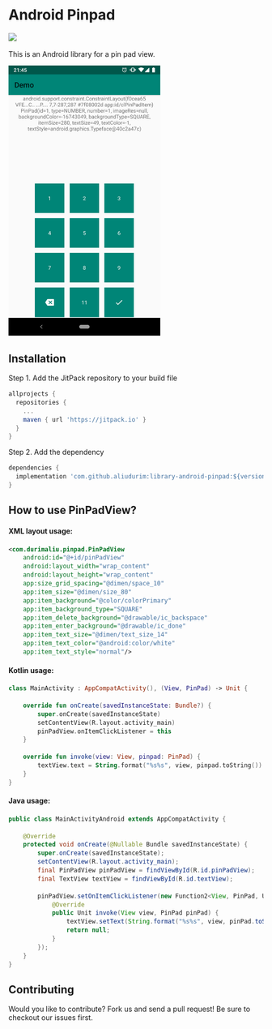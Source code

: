 # Android Pinpad
[![](https://jitpack.io/v/aliudurim/library-android-pinpad.svg)](https://jitpack.io/#aliudurim/library-android-pinpad)

This is an Android library for a pin pad view.

<img src="/images/demo_image.png" alt="Demo Screen Capture" width="300px" />

## Installation

Step 1. Add the JitPack repository to your build file

```groovy
allprojects {
  repositories {
    ...
    maven { url 'https://jitpack.io' }
  }
}
```

Step 2. Add the dependency

```groovy
dependencies {
  implementation 'com.github.aliudurim:library-android-pinpad:${version}'
}
```

## How to use PinPadView?
#### XML layout usage:

```xml
<com.durimaliu.pinpad.PinPadView
    android:id="@+id/pinPadView"
    android:layout_width="wrap_content"
    android:layout_height="wrap_content"
    app:size_grid_spacing="@dimen/space_10"
    app:item_size="@dimen/size_80"
    app:item_background="@color/colorPrimary"
    app:item_background_type="SQUARE"
    app:item_delete_background="@drawable/ic_backspace"
    app:item_enter_background="@drawable/ic_done"
    app:item_text_size="@dimen/text_size_14"
    app:item_text_color="@android:color/white"
    app:item_text_style="normal"/>
```

#### Kotlin usage:

```kotlin
class MainActivity : AppCompatActivity(), (View, PinPad) -> Unit {

    override fun onCreate(savedInstanceState: Bundle?) {
        super.onCreate(savedInstanceState)
        setContentView(R.layout.activity_main)
        pinPadView.onItemClickListener = this
    }

    override fun invoke(view: View, pinpad: PinPad) {
        textView.text = String.format("%s%s", view, pinpad.toString())
    }
}
```

#### Java usage:

```java
public class MainActivityAndroid extends AppCompatActivity {

    @Override
    protected void onCreate(@Nullable Bundle savedInstanceState) {
        super.onCreate(savedInstanceState);
        setContentView(R.layout.activity_main);
        final PinPadView pinPadView = findViewById(R.id.pinPadView);
        final TextView textView = findViewById(R.id.textView);

        pinPadView.setOnItemClickListener(new Function2<View, PinPad, Unit>() {
            @Override
            public Unit invoke(View view, PinPad pinPad) {
                textView.setText(String.format("%s%s", view, pinPad.toString()));
                return null;
            }
        });
    }
}
```

## Contributing

Would you like to contribute? Fork us and send a pull request! Be sure to checkout our issues first.
